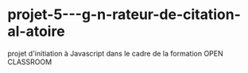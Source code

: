 # projet-5---g-n-rateur-de-citation-al-atoire
projet d'initiation à Javascript dans le cadre de la formation OPEN CLASSROOM
